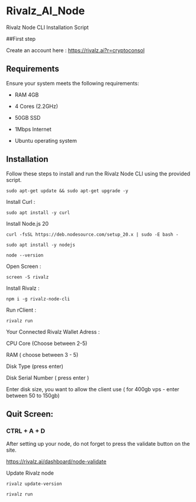 # Rivalz_AI_Node
Rivalz Node CLI Installation Script

##First step

Create an account here : https://rivalz.ai?r=cryptoconsol

## Requirements

Ensure your system meets the following requirements:

- RAM 4GB

- 4 Cores (2.2GHz)

- 50GB SSD

- 1Mbps Internet

- Ubuntu operating system

## Installation

Follow these steps to install and run the Rivalz Node CLI using the provided script.

```
sudo apt-get update && sudo apt-get upgrade -y
```

Install Curl : 
```
sudo apt install -y curl
```

Install Node.js 20 

```
curl -fsSL https://deb.nodesource.com/setup_20.x | sudo -E bash -
```
```
sudo apt install -y nodejs
```
```
node --version
```

Open Screen : 
```
screen -S rivalz
```

Install Rivalz : 
```
npm i -g rivalz-node-cli
```

Run rClient : 
```
rivalz run
```

Your Connected Rivalz Wallet Adress : 

CPU Core (Choose between 2-5)

RAM ( choose between 3 - 5)

Disk Type (press enter)

Disk Serial Number ( press enter ) 

Enter disk size, you want to allow the client use ( for 400gb vps - enter between 50 to 150gb)


## Quit Screen:

### CTRL + A + D


After setting up your node, do not forget to press the validate button on the site.

https://rivalz.ai/dashboard/node-validate


Update Rivalz node

```
rivalz update-version
```
```
rivalz run
```


